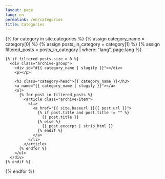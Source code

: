 ```yaml
---
layout: page
lang: en
permalink: /en/categories
title: Categories
---
```


<div id="archives">
  {% for category in site.categories %}
    {% assign category_name = category[0] %}
    {% assign posts_in_category = category[1] %}
    {% assign filtered_posts = posts_in_category | where: "lang", page.lang %}

    {% if filtered_posts.size > 0 %}
      <div class="archive-group">
        <div id="#{{ category_name | slugify }}"></div>
        <p></p>
        
        <h3 class="category-head">{{ category_name }}</h3>
        <a name="{{ category_name | slugify }}"></a>
        <ul>
          {% for post in filtered_posts %}
            <article class="archive-item">
              <li>
                <a href="{{ site.baseurl }}{{ post.url }}">
                  {% if post.title and post.title != "" %}
                    {{ post.title }}
                  {% else %}
                    {{ post.excerpt | strip_html }}
                  {% endif %}
                </a>
              </li>
            </article>
          {% endfor %}
        </ul>
      </div>
    {% endif %}
  {% endfor %}
</div>

